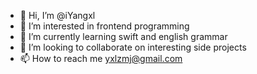 - 👋 Hi, I’m @iYangxl
- 👀 I’m interested in frontend programming
- 🌱 I’m currently learning swift and english grammar
- 💞️ I’m looking to collaborate on interesting side projects
- 📫 How to reach me yxlzmj@gmail.com

<!---
iYangxl/iYangxl is a ✨ special ✨ repository because its `README.md` (this file) appears on your GitHub profile.
You can click the Preview link to take a look at your changes.
--->
